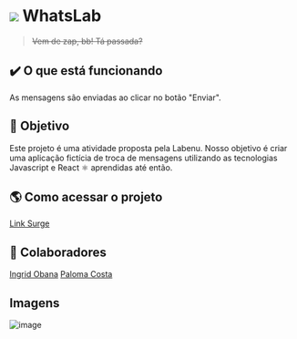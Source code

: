 # <img src="https://img.icons8.com/color/32/000000/whatsapp--v1.png"/> WhatsLab

><s>Vem de zap, bb! Tá passada?</s>

## ✔️ O que está funcionando

As mensagens são enviadas ao clicar no botão "Enviar".

## 🎯 Objetivo

Este projeto é uma atividade proposta pela Labenu. Nosso objetivo é criar uma aplicação fictícia de troca de mensagens utilizando as tecnologias Javascript e React ⚛️ aprendidas até então.

## 🌎 Como acessar o projeto

[Link Surge](https://apathetic-goat.surge.sh/)

## 🤝 Colaboradores

[Ingrid Obana](https://github.com/midoriobana)
[Paloma Costa](https://github.com/lomacosta)

## Imagens
![image](https://user-images.githubusercontent.com/60152991/133863920-4a78d3b8-68f7-4a6d-b550-eda5ebe5b969.png)

